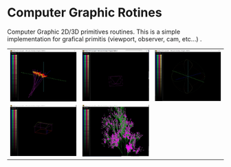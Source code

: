 # Computer Graphic Rotines

Computer Graphic 2D/3D primitives routines. 
This is a simple implementation for grafical primitis (viewport, observer, cam, etc...) .

<table width:100%>
  <tr>
    <td><img src="./_/CGRotines_Image1.jpg"></td>
    <td><img src="./_/CGRotines_Image2.jpg"></td>
    <td><img src="./_/CGRotines_Image3.jpg"></td>
  </tr>
  <tr>
    <td><img src="./_/CGRotines_Image4.jpg"></td>
    <td><img src="./_/CGRotines_Image5.jpg"></td>
    <td></td>
  </tr>
</table>

